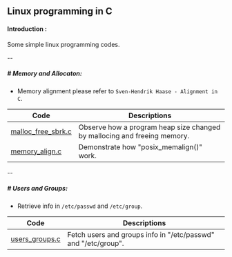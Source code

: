 ## Linux programming in C

#### Introduction :

Some simple linux programming codes.

--

##### # Memory and Allocaton:

- Memory alignment please refer to `Sven-Hendrik Haase - Alignment in C`.

| Code | Descriptions  |
| --- | --- |
| [malloc_free_sbrk.c](src/malloc_free_sbrk.c) | Observe how a program heap size changed by mallocing and freeing memory. |
| [memory_align.c](src/memory_align.c) | Demonstrate how "posix_memalign()" work. |

--

##### # Users and Groups:

- Retrieve info in `/etc/passwd` and `/etc/group`.

| Code | Descriptions  |
| --- | --- |
| [users_groups.c](src/users_groups.c) | Fetch users and groups info in "/etc/passwd" and "/etc/group". |

